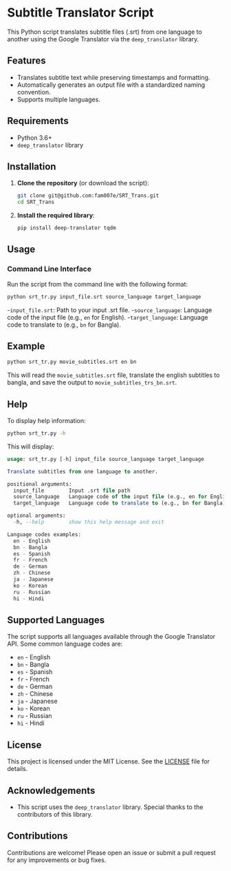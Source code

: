 # Subtitle Translator Script

This Python script translates subtitle files (.srt) from one language to another using the Google Translator via the `deep_translator` library.

## Features

- Translates subtitle text while preserving timestamps and formatting.
- Automatically generates an output file with a standardized naming convention.
- Supports multiple languages.

## Requirements

- Python 3.6+
- `deep_translator` library

## Installation

1. **Clone the repository** (or download the script):

    ```bash
    git clone git@github.com:fam007e/SRT_Trans.git
    cd SRT_Trans
    ```

2. **Install the required library**:

    ```bash
    pip install deep-translator tqdm
    ```

## Usage

### Command Line Interface

Run the script from the command line with the following format:

```bash
python srt_tr.py input_file.srt source_language target_language
```
-`input_file.srt`: Path to your input .srt file.
-`source_language`: Language code of the input file (e.g., `en` for English).
-`target_language`: Language code to translate to (e.g., `bn` for Bangla).

## Example
```bash
python srt_tr.py movie_subtitles.srt en bn
```
This will read the `movie_subtitles.srt` file, translate the english subtitles to bangla, and save the output to `movie_subtitles_trs_bn.srt`.

## Help
To display help information:
```bash
python srt_tr.py -h
```
This will display:
```sql
usage: srt_tr.py [-h] input_file source_language target_language

Translate subtitles from one language to another.

positional arguments:
  input_file        Input .srt file path
  source_language   Language code of the input file (e.g., en for English)
  target_language   Language code to translate to (e.g., bn for Bangla)

optional arguments:
  -h, --help        show this help message and exit

Language codes examples:
  en - English
  bn - Bangla
  es - Spanish
  fr - French
  de - German
  zh - Chinese
  ja - Japanese
  ko - Korean
  ru - Russian
  hi - Hindi
```
## Supported Languages
The script supports all languages available through the Google Translator API. Some common language codes are:
- `en` \- English
- `bn` \- Bangla
- `es` \- Spanish
- `fr` \- French
- `de` \- German
- `zh` \- Chinese
- `ja` \- Japanese
- `ko` \- Korean
- `ru` \- Russian
- `hi` \- Hindi

## License
This project is licensed under the MIT License. See the [LICENSE](LICENSE) file for details.


## Acknowledgements
- This script uses the `deep_translator` library. Special thanks to the contributors of this library.

## Contributions
Contributions are welcome! Please open an issue or submit a pull request for any improvements or bug fixes.

